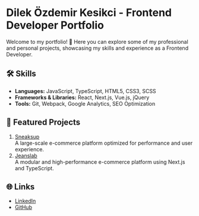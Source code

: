 # Dilek Özdemir Kesikci - Frontend Developer Portfolio

Welcome to my portfolio! 🚀 Here you can explore some of my professional and personal projects, showcasing my skills and experience as a Frontend Developer.

## 🛠️ Skills
- **Languages:** JavaScript, TypeScript, HTML5, CSS3, SCSS
- **Frameworks & Libraries:** React, Next.js, Vue.js, jQuery
- **Tools:** Git, Webpack, Google Analytics, SEO Optimization

## 📂 Featured Projects
1. [Sneaksup](https://github.com/dilek-ozdemir/sneaksup)  
   A large-scale e-commerce platform optimized for performance and user experience.
2. [Jeanslab](https://github.com/dilek-ozdemir/jeanslab)  
   A modular and high-performance e-commerce platform using Next.js and TypeScript.

## 🌐 Links
- [LinkedIn](https://www.linkedin.com/in/dilekozdemir)
- [GitHub](https://github.com/dilek-ozdemir)
